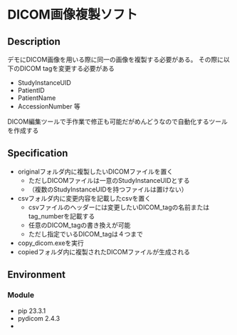 # DICOM画像複製ソフト

## Description

デモにDICOM画像を用いる際に同一の画像を複製する必要がある。
その際に以下のDICOM tagを変更する必要がある
- StudyInstanceUID
- PatientID
- PatientName
- AccessionNumber
等

DICOM編集ツールで手作業で修正も可能だがめんどうなので自動化するツールを作成する

## Specification

- originalフォルダ内に複製したいDICOMファイルを置く
    - ただしDICOMファイルは一意のStudyInstanceUIDとする
    - （複数のStudyInstanceUIDを持つファイルは置けない）
- csvフォルダ内に変更内容を記載したcsvを置く
    - csvファイルのヘッダーには変更したいDICOM_tagの名前またはtag_numberを記載する
    - 任意のDICOM_tagの書き換えが可能
    - ただし指定でいるDICOM_tagは４つまで
- copy_dicom.exeを実行
- copiedフォルダ内に複製されたDICOMファイルが生成される

## Environment

### Module

- pip 23.3.1
- pydicom 2.4.3
- 
